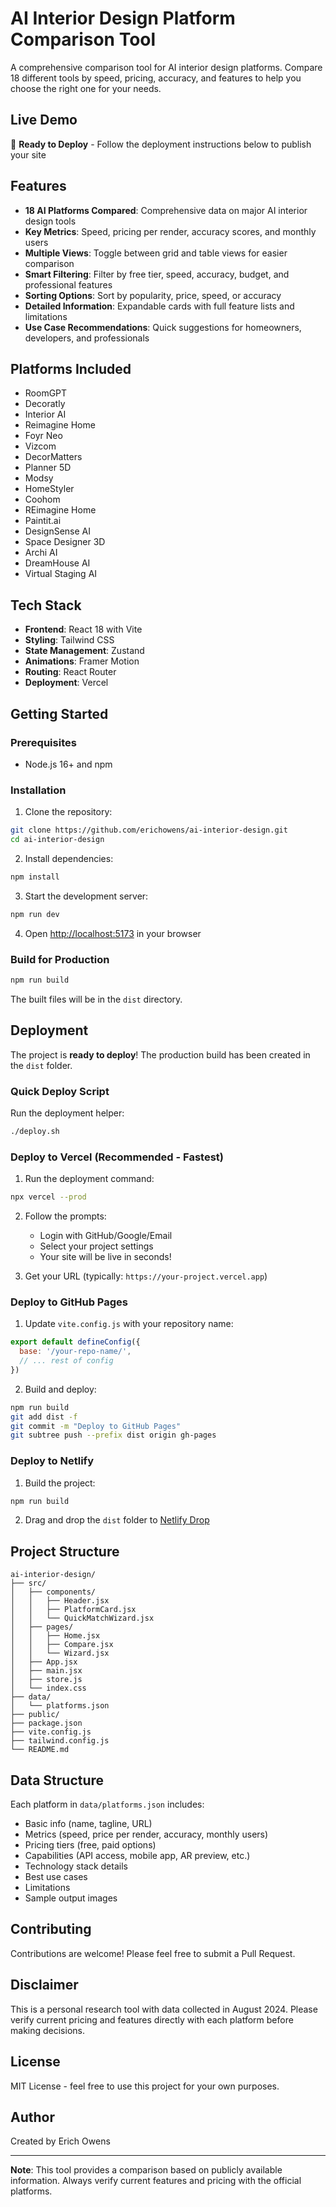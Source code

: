 # AI Interior Design Platform Comparison Tool

A comprehensive comparison tool for AI interior design platforms. Compare 18 different tools by speed, pricing, accuracy, and features to help you choose the right one for your needs.

## Live Demo

🚀 **Ready to Deploy** - Follow the deployment instructions below to publish your site

## Features

- **18 AI Platforms Compared**: Comprehensive data on major AI interior design tools
- **Key Metrics**: Speed, pricing per render, accuracy scores, and monthly users
- **Multiple Views**: Toggle between grid and table views for easier comparison
- **Smart Filtering**: Filter by free tier, speed, accuracy, budget, and professional features
- **Sorting Options**: Sort by popularity, price, speed, or accuracy
- **Detailed Information**: Expandable cards with full feature lists and limitations
- **Use Case Recommendations**: Quick suggestions for homeowners, developers, and professionals

## Platforms Included

- RoomGPT
- Decoratly
- Interior AI
- Reimagine Home
- Foyr Neo
- Vizcom
- DecorMatters
- Planner 5D
- Modsy
- HomeStyler
- Coohom
- REimagine Home
- Paintit.ai
- DesignSense AI
- Space Designer 3D
- Archi AI
- DreamHouse AI
- Virtual Staging AI

## Tech Stack

- **Frontend**: React 18 with Vite
- **Styling**: Tailwind CSS
- **State Management**: Zustand
- **Animations**: Framer Motion
- **Routing**: React Router
- **Deployment**: Vercel

## Getting Started

### Prerequisites

- Node.js 16+ and npm

### Installation

1. Clone the repository:
```bash
git clone https://github.com/erichowens/ai-interior-design.git
cd ai-interior-design
```

2. Install dependencies:
```bash
npm install
```

3. Start the development server:
```bash
npm run dev
```

4. Open [http://localhost:5173](http://localhost:5173) in your browser

### Build for Production

```bash
npm run build
```

The built files will be in the `dist` directory.

## Deployment

The project is **ready to deploy**! The production build has been created in the `dist` folder.

### Quick Deploy Script

Run the deployment helper:
```bash
./deploy.sh
```

### Deploy to Vercel (Recommended - Fastest)

1. Run the deployment command:
```bash
npx vercel --prod
```

2. Follow the prompts:
   - Login with GitHub/Google/Email
   - Select your project settings
   - Your site will be live in seconds!

3. Get your URL (typically: `https://your-project.vercel.app`)

### Deploy to GitHub Pages

1. Update `vite.config.js` with your repository name:
```javascript
export default defineConfig({
  base: '/your-repo-name/',
  // ... rest of config
})
```

2. Build and deploy:
```bash
npm run build
git add dist -f
git commit -m "Deploy to GitHub Pages"
git subtree push --prefix dist origin gh-pages
```

### Deploy to Netlify

1. Build the project:
```bash
npm run build
```

2. Drag and drop the `dist` folder to [Netlify Drop](https://app.netlify.com/drop)

## Project Structure

```
ai-interior-design/
├── src/
│   ├── components/
│   │   ├── Header.jsx
│   │   ├── PlatformCard.jsx
│   │   └── QuickMatchWizard.jsx
│   ├── pages/
│   │   ├── Home.jsx
│   │   ├── Compare.jsx
│   │   └── Wizard.jsx
│   ├── App.jsx
│   ├── main.jsx
│   ├── store.js
│   └── index.css
├── data/
│   └── platforms.json
├── public/
├── package.json
├── vite.config.js
├── tailwind.config.js
└── README.md
```

## Data Structure

Each platform in `data/platforms.json` includes:

- Basic info (name, tagline, URL)
- Metrics (speed, price per render, accuracy, monthly users)
- Pricing tiers (free, paid options)
- Capabilities (API access, mobile app, AR preview, etc.)
- Technology stack details
- Best use cases
- Limitations
- Sample output images

## Contributing

Contributions are welcome! Please feel free to submit a Pull Request.

## Disclaimer

This is a personal research tool with data collected in August 2024. Please verify current pricing and features directly with each platform before making decisions.

## License

MIT License - feel free to use this project for your own purposes.

## Author

Created by Erich Owens

---

**Note**: This tool provides a comparison based on publicly available information. Always verify current features and pricing with the official platforms.